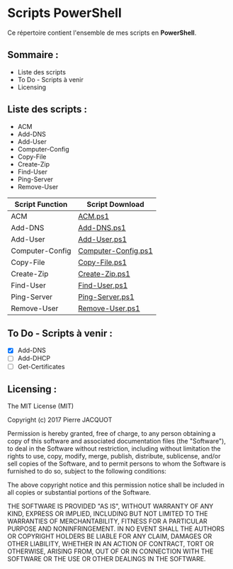 # Scripts PowerShell
Ce répertoire contient l'ensemble de mes scripts en **PowerShell**.

## Sommaire :
- Liste des scripts
- To Do - Scripts à venir
- Licensing

## Liste des scripts :
- ACM
- Add-DNS
- Add-User
- Computer-Config
- Copy-File
- Create-Zip
- Find-User
- Ping-Server
- Remove-User

| Script Function | Script Download |
|---|---|
| ACM | [ACM.ps1](ACM/ACM.ps1) |
| Add-DNS | [Add-DNS.ps1](Add-DNS/Add-DNS.ps1) |
| Add-User | [Add-User.ps1](Add-User/User.ps1) |
| Computer-Config | [Computer-Config.ps1](Computer-Config/Computer-Config.ps1) |
| Copy-File | [Copy-File.ps1](Copy-File/Copy-File.ps1) |
| Create-Zip | [Create-Zip.ps1](Create-Zip/Create-Zip.ps1) |
| Find-User | [Find-User.ps1](Find-User/Find-User.ps1) |
| Ping-Server | [Ping-Server.ps1](Ping-Server/Ping-Server.ps1) |
| Remove-User | [Remove-User.ps1](Remove-User/Remove-User.ps1) |

## To Do - Scripts à venir :
- [x] Add-DNS
- [ ] Add-DHCP
- [ ] Get-Certificates

## Licensing :
The MIT License (MIT)

Copyright (c) 2017 Pierre JACQUOT

Permission is hereby granted, free of charge, to any person obtaining a copy
of this software and associated documentation files (the "Software"), to deal
in the Software without restriction, including without limitation the rights
to use, copy, modify, merge, publish, distribute, sublicense, and/or sell
copies of the Software, and to permit persons to whom the Software is
furnished to do so, subject to the following conditions:

The above copyright notice and this permission notice shall be included in all
copies or substantial portions of the Software.

THE SOFTWARE IS PROVIDED "AS IS", WITHOUT WARRANTY OF ANY KIND, EXPRESS OR
IMPLIED, INCLUDING BUT NOT LIMITED TO THE WARRANTIES OF MERCHANTABILITY,
FITNESS FOR A PARTICULAR PURPOSE AND NONINFRINGEMENT. IN NO EVENT SHALL THE
AUTHORS OR COPYRIGHT HOLDERS BE LIABLE FOR ANY CLAIM, DAMAGES OR OTHER
LIABILITY, WHETHER IN AN ACTION OF CONTRACT, TORT OR OTHERWISE, ARISING FROM,
OUT OF OR IN CONNECTION WITH THE SOFTWARE OR THE USE OR OTHER DEALINGS IN THE
SOFTWARE.
